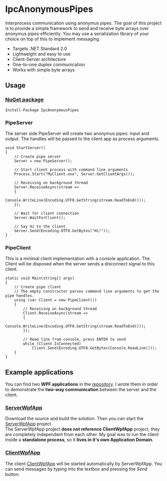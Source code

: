 # IpcAnonymousPipes
Interprocess communication using anonymus pipes. 
The goal of this project is to provide a simple framework to send and receive byte arrays over 
anonymus pipes efficiently. You may use a serialization library of your choice on top of this to implement messaging.  

- Targets .NET Standard 2.0
- Lightweight and easy to use
- Client-Server architecture
- One-to-one duplex communication
- Works with simple byte arrays


## Usage

### [NuGet package](https://www.nuget.org/packages/IpcAnonymousPipes/)
```
Install-Package IpcAnonymousPipes
```

### PipeServer

The server side PipeServer will create two anonymus pipes: input and output. The handles will be passed to the client app as process arguments.  

```
void StartServer()
{
    // Create pipe server
    Server = new PipeServer();
    
    // Start client process with command line arguments
    Process.Start("MyClient.exe", Server.GetClientArgs());
    
    // Receiving on background thread
    Server.ReceiveAsync(stream =>
    {
        Console.WriteLine(Encoding.UTF8.GetString(stream.ReadToEnd()));
    });
    
    // Wait for client connection
    Server.WaitForClient();
    
    // Say Hi to the client
    Server.Send(Encoding.UTF8.GetBytes("Hi!"));
}
```

### PipeClient

This is a minimal client implementation with a console application.
The Client will be disposed when the server sends a disconnect signal to this client.

```
static void Main(string[] args)
{
    // Create pipe client
    // The empty constructor parses command line arguments to get the pipe handles.
    using (var Client = new PipeClient())
    {
        // Receiving on background thread
        Client.ReceiveAsync(stream =>
        {
            Console.WriteLine(Encoding.UTF8.GetString(stream.ReadToEnd()));
        });

        // Read line from console, press ENTER to send
        while (Client.IsConnected)
            Client.Send(Encoding.UTF8.GetBytes(Console.ReadLine()));
    }
}
```

## Example applications

You can find two **WPF applications** in the [repository](https://github.com/geloczi/ipc-anonymouspipes). 
I wrote them in order to demonstrate the **two-way communication** between the server and the client.  

### [ServerWpfApp](https://github.com/geloczi/ipc-anonymouspipes/tree/main/Examples/ServerWpfApp)

Download the source and build the solution. Then you can start the 
[ServerWpfApp](https://github.com/geloczi/ipc-anonymouspipes/tree/main/Examples/ServerWpfApp)
project.  
The ServerWpfApp project **does not reference ClientWpfApp** project, they are completely independent from each other.
My goal was to run the client inside a **standalone process**, so it **lives in it's own Application Domain**. 

### [ClientWpfApp](https://github.com/geloczi/ipc-anonymouspipes/tree/main/Examples/ClientWpfApp)

The client
[ClientWpfApp](https://github.com/geloczi/ipc-anonymouspipes/tree/main/Examples/ClientWpfApp)
will be started automatically by ServerWpfApp. 
You can send messages by typing into the textbox and pressing the *Send* button.

